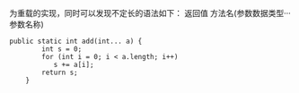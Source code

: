 为重载的实现，同时可以发现不定长的语法如下：
返回值	方法名(参数数据类型···参数名称)

```
public static int add(int... a) {
		int s = 0;
		for (int i = 0; i < a.length; i++)
		   s += a[i]; 
		return s; 
	}

```
